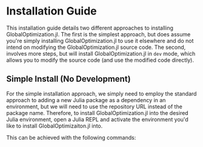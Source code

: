 # Installation Guide

This installation guide details two different approaches to installing GlobalOptimization.jl. The first is the simplest approach, but does assume you're simply installing GlobalOptimization.jl to use it elsewhere and do not intend on modifying the GlobalOptimization.jl source code. The second, involves more steps, but will install GlobalOptimization.jl in `dev` mode, which allows you to modify the source code (and use the modified code directly).

## Simple Install (No Development)

For the simple installation approach, we simply need to employ the standard approach to adding a new Julia package as a dependency in an environment, but we will need to use the repository URL instead of the package name. Therefore, to install GlobalOptimization.jl into the desired Julia environment, open a Julia REPL and activate the environment you'd like to install GlobalOptimizaiton.jl into.

This can be achieved with the following commands: